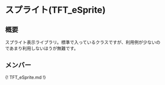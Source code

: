 # スプライト(TFT_eSprite)

## 概要

スプライト表示ライブラリ。標準で入っているクラスですが、利用例が少ないのであまり利用しないほうが無難です。

## メンバー

{! TFT_eSprite.md !}

